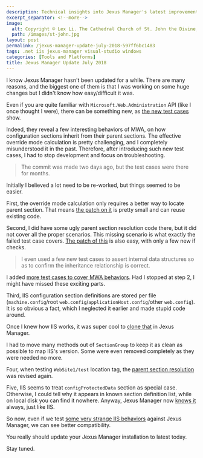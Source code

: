 ```yaml
---
description: Technical insights into Jexus Manager's latest improvements, focusing on Microsoft.Web.Administration API compatibility, configuration section inheritance, and override mode calculations.
excerpt_separator: <!--more-->
image:
  alt: Copyright © Lex Li. The Cathedral Church of St. John the Divine, New York City
  path: /images/st-john.jpg
layout: post
permalink: /jexus-manager-update-july-2018-597ff6bc1483
tags: .net iis jexus-manager visual-studio windows
categories: [Tools and Platforms]
title: Jexus Manager Update July 2018
---
```

I know Jexus Manager hasn't been updated for a while. There are many reasons, and the biggest one of them is that I was working on some huge changes but I didn't know how easy/difficult it was.
<!--more-->

Even if you are quite familiar with `Microsoft.Web.Administration` API (like I once thought I were), there can be something new, as [the new test cases](https://github.com/jexuswebserver/JexusManager/commit/d47f6f283d2136bfc6d5d5ddfd47d5447c5eced4) show.

Indeed, they reveal a few interesting behaviors of MWA, on how configuration sections inherit from their parent sections. The effective override mode calculation is pretty challenging, and I completely misunderstood it in the past. Therefore, after introducing such new test cases, I had to stop development and focus on troubleshooting.

> The commit was made two days ago, but the test cases were there for months.

Initially I believed a lot need to be re-worked, but things seemed to be easier.

First, the override mode calculation only requires a better way to locate parent section. That means [the patch on it](https://github.com/jexuswebserver/JexusManager/commit/b2a82aa686f630507352cfe11b465d4c630b5684) is pretty small and can reuse existing code.

Second, I did have some ugly parent section resolution code there, but it did not cover all the proper scenarios. This missing scenario is what exactly the failed test case covers. [The patch of this](https://github.com/jexuswebserver/JexusManager/commit/f39cc00e13610e42a9c49fdcdb7c58dde0eaa3a3) is also easy, with only a few new if checks.

>I even used a few new test cases to assert internal data structures so as to confirm the inheritance relationship is correct.

I added [more test cases to cover MWA behaviors](https://github.com/jexuswebserver/JexusManager/commit/bf68c91923a5dc43462f46a70fae0482f645d852). Had I stopped at step 2, I might have missed these exciting parts.

Third, IIS configuration section definitions are stored per file (`machine.config`/root `web.config`/`applicationHost.config`/other `web.config`). It is so obvious a fact, which I neglected it earlier and made stupid code around.

Once I knew how IIS works, it was super cool to [clone that](https://github.com/jexuswebserver/JexusManager/commit/daaa1d4880ae653ae667a286be248f4a72c4d8c6) in Jexus Manager.

I had to move many methods out of `SectionGroup` to keep it as clean as possible to map IIS's version. Some were even removed completely as they were needed no more.

Four, when testing `WebSite1/test` location tag, the [parent section resolution](https://github.com/jexuswebserver/JexusManager/commit/decf5f5c279dc3a8c0705b5bddba0bb9f62cb19d) was revised again.

Five, IIS seems to treat `configProtectedData` section as special case. Otherwise, I could tell why it appears in known section definition list, while on local disk you can find it nowhere. Anyway, Jexus Manager now [knows it](https://github.com/jexuswebserver/JexusManager/commit/ac2a0d2af1fc796a282418aeabc3ddcd89d66346) always, just like IIS.

So now, even if we test [some very strange IIS behaviors](https://github.com/jexuswebserver/JexusManager/commit/ea93a9f0b91041a29813f313e20dc621cf5400c6) against Jexus Manager, we can see better compatibility.

You really should update your Jexus Manager installation to latest today.

Stay tuned.
